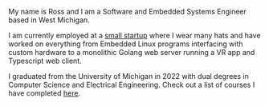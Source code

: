 My name is Ross and I am a Software and Embedded Systems Engineer based in West Michigan.

I am currently employed at a [small startup](https://reflexion.co) where I wear many hats and have worked on everything from Embedded Linux programs interfacing with custom hardware to a monolithic Golang web server running a VR app and Typescript web client.

I graduated from the University of Michigan in 2022 with dual degrees in Computer Science and Electrical Engineering. Check out a list of courses I have completed [here](https://bulletin.engin.umich.edu/courses/eecs/).


<!--
**rossgrat/rossgrat** is a ✨ _special_ ✨ repository because its `README.md` (this file) appears on your GitHub profile.

Here are some ideas to get you started:

- 🔭 I’m currently working on ...
- 🌱 I’m currently learning ...
- 👯 I’m looking to collaborate on ...
- 🤔 I’m looking for help with ...
- 💬 Ask me about ...
- 📫 How to reach me: ...
- 😄 Pronouns: ...
- ⚡ Fun fact: ...
-->

